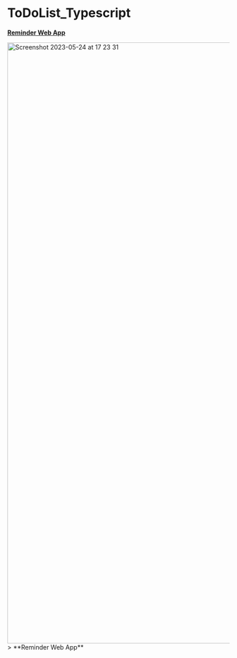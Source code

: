# ToDoList_Typescript

**<a href="https://reminder-type-script.vercel.app/">Reminder Web App</a>**

<img width="1362" alt="Screenshot 2023-05-24 at 17 23 31" src="https://github.com/andyninety9/Reminder_TypeScript/assets/114195582/b59627a6-9b8b-4ece-a301-cd6fe0618bb7">
> **Reminder Web App**
